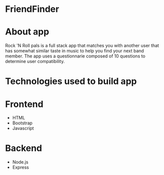 # FriendFinder

# About app

Rock 'N Roll pals is a full stack app that matches you with another user that has somewhat similar taste in music to help you find your next band member. The app uses a questionnarie composed of 10 questions to determine user compatibility. 

# Technologies used to build app

# Frontend

* HTML
* Bootstrap
* Javascript

# Backend 

* Node.js
* Express
